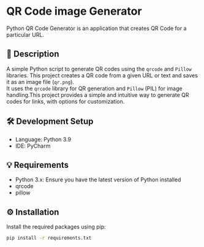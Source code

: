 # QR Code image Generator
Python QR Code Generator is an application that creates QR Code for a particular URL.

## 📌 Description
A simple Python script to generate QR codes using the `qrcode` and `Pillow` libraries.
This project creates a QR code from a given URL or text and saves it as an image file (`qr.png`).  
It uses the `qrcode` library for QR generation and `Pillow` (PIL) for image handling.This project provides a simple and intuitive way to generate QR codes for links, with options for customization.
## 🛠️ Development Setup
- Language: Python 3.9
- IDE: PyCharm 
## 💡 Requirements
- Python 3.x: Ensure you have the latest version of Python installed
- qrcode
- pillow
## ⚙️ Installation
Install the required packages using pip:
```bash
pip install -r requirements.txt

